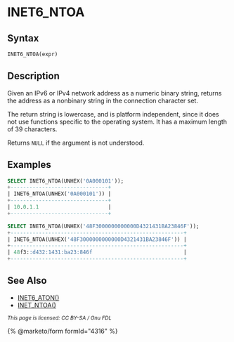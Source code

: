 # INET6\_NTOA

## Syntax

```sql
INET6_NTOA(expr)
```

## Description

Given an IPv6 or IPv4 network address as a numeric binary string, returns the address as a nonbinary string in the connection character set.

The return string is lowercase, and is platform independent, since it does not use functions specific to the operating system. It has a maximum length of 39 characters.

Returns `NULL` if the argument is not understood.

## Examples

```sql
SELECT INET6_NTOA(UNHEX('0A000101'));
+-------------------------------+
| INET6_NTOA(UNHEX('0A000101')) |
+-------------------------------+
| 10.0.1.1                      |
+-------------------------------+

SELECT INET6_NTOA(UNHEX('48F3000000000000D4321431BA23846F'));
+-------------------------------------------------------+
| INET6_NTOA(UNHEX('48F3000000000000D4321431BA23846F')) |
+-------------------------------------------------------+
| 48f3::d432:1431:ba23:846f                             |
+-------------------------------------------------------+
```

## See Also

* [INET6\_ATON()](inet6_aton.md)
* [INET\_NTOA()](inet_ntoa.md)

<sub>_This page is licensed: CC BY-SA / Gnu FDL_</sub>

{% @marketo/form formId="4316" %}
